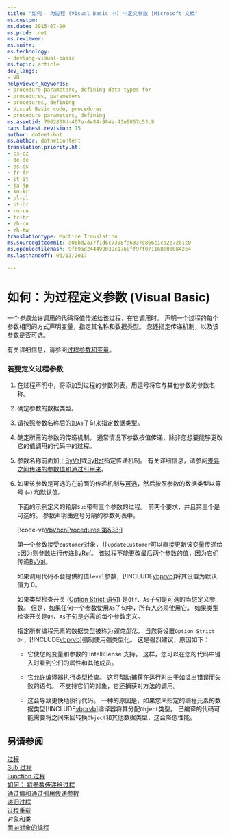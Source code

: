 ```yaml
---
title: "如何︰ 为过程 (Visual Basic 中) 中定义参数 |Microsoft 文档"
ms.custom: 
ms.date: 2015-07-20
ms.prod: .net
ms.reviewer: 
ms.suite: 
ms.technology:
- devlang-visual-basic
ms.topic: article
dev_langs:
- VB
helpviewer_keywords:
- procedure parameters, defining data types for
- procedures, parameters
- procedures, defining
- Visual Basic code, procedures
- procedure parameters, defining
ms.assetid: 7962808d-407e-4e84-984e-43e9857c53c9
caps.latest.revision: 15
author: dotnet-bot
ms.author: dotnetcontent
translation.priority.ht:
- cs-cz
- de-de
- es-es
- fr-fr
- it-it
- ja-jp
- ko-kr
- pl-pl
- pt-br
- ru-ru
- tr-tr
- zh-cn
- zh-tw
translationtype: Machine Translation
ms.sourcegitcommit: a06bd2a17f1d6c7308fa6337c866c1ca2e7281c0
ms.openlocfilehash: 9fb9ad244499039c1768ff97f071168e0a0842e4
ms.lasthandoff: 03/13/2017

---
```

# <a name="how-to-define-a-parameter-for-a-procedure-visual-basic"></a>如何：为过程定义参数 (Visual Basic)
一个*参数*允许调用的代码将值传递给该过程，在它调用时。 声明一个过程的每个参数相同的方式声明变量，指定其名称和数据类型。 您还指定传递机制，以及该参数是否可选。  
  
 有关详细信息，请参阅[过程参数和变量](./procedure-parameters-and-arguments.md)。  
  
### <a name="to-define-a-procedure-parameter"></a>若要定义过程参数  
  
1.  在过程声明中，将添加到过程的参数列表，用逗号将它与其他参数的参数名称。  
  
2.  确定参数的数据类型。  
  
3.  请按照参数名称后的加`As`子句来指定数据类型。  
  
4.  确定所需的参数的传递机制。 通常情况下参数按值传递，除非您想要能够更改它的值调用的代码中的过程。  
  
5.  参数名称前面加上[ByVal](../../../../visual-basic/language-reference/modifiers/byval.md)或[ByRef](../../../../visual-basic/language-reference/modifiers/byref.md)指定传递机制。 有关详细信息，请参阅[差异之间传递的参数值和通过引用来](./differences-between-passing-an-argument-by-value-and-by-reference.md)。  
  
6.  如果该参数是可选的在前面的传递机制与[可选](../../../../visual-basic/language-reference/modifiers/optional.md)，然后按照参数的数据类型以等号 (`=`) 和默认值。  
  
     下面的示例定义的轮廓`Sub`带有三个参数的过程。 前两个要求，并且第三个是可选的。 参数声明由逗号分隔的参数列表中。  
  
     [!code-vb[VbVbcnProcedures 第&33;](./codesnippet/VisualBasic/how-to-define-a-parameter-for-a-procedure_1.vb)]  
  
     第一个参数接受`customer`对象，并`updateCustomer`可以直接更新该变量传递给`c`因为则参数进行传递[ByRef](../../../../visual-basic/language-reference/modifiers/byref.md)。 该过程不能更改最后两个参数的值，因为它们传递[ByVal](../../../../visual-basic/language-reference/modifiers/byval.md)。  
  
     如果调用代码不会提供的值`level`参数，[!INCLUDE[vbprvb](../../../../csharp/programming-guide/concepts/linq/includes/vbprvb_md.md)]将其设置为默认值为 0。  
  
     如果类型检查开关 ([Option Strict 语句](../../../../visual-basic/language-reference/statements/option-strict-statement.md)) 是`Off`、`As`子句是可选的当您定义参数。 但是，如果任何一个参数使用`As`子句中，所有人必须使用它。 如果类型检查开关是`On`、`As`子句是必需的每个参数定义。  
  
     指定所有编程元素的数据类型被称为*强类型化*。 当您将设置`Option Strict On`，[!INCLUDE[vbprvb](../../../../csharp/programming-guide/concepts/linq/includes/vbprvb_md.md)]强制使用强类型化。 这是强烈建议，原因如下︰  
  
    -   它使您的变量和参数的 IntelliSense 支持。 这样，您可以在您的代码中键入时看到它们的属性和其他成员。  
  
    -   它允许编译器执行类型检查。 这可帮助捕获在运行时由于如溢出错误而失败的语句。 不支持它们的对象，它还捕获对方法的调用。  
  
    -   这会导致更快地执行代码。 一种的原因是，如果您未指定的编程元素的数据类型[!INCLUDE[vbprvb](../../../../csharp/programming-guide/concepts/linq/includes/vbprvb_md.md)]编译器将其分配`Object`类型。 已编译的代码可能需要将之间来回转换`Object`和其他数据类型，这会降低性能。  
  
## <a name="see-also"></a>另请参阅  
 [过程](./index.md)   
 [Sub 过程](./sub-procedures.md)   
 [Function 过程](./function-procedures.md)   
 [如何︰ 将参数传递给过程](./how-to-pass-arguments-to-a-procedure.md)   
 [通过值和通过引用传递参数](./passing-arguments-by-value-and-by-reference.md)   
 [递归过程](./recursive-procedures.md)   
 [过程重载](./procedure-overloading.md)   
 [对象和类](../../../../visual-basic/programming-guide/language-features/objects-and-classes/index.md)   
 [面向对象的编程](http://msdn.microsoft.com/library/1cf6e655-3f30-45f1-9a5d-4a88ca24a1c2)
